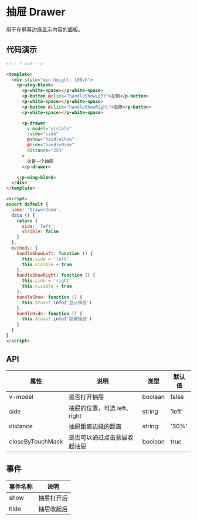 # 抽屉 Drawer

用于在屏幕边缘显示内容的面板。

## 代码演示

```html
<!-- *.vue -->

<template>
  <div style="min-height: 100vh">
    <p-wing-blank>
      <p-white-space></p-white-space>
      <p-button @click="handleShowLeft">左侧</p-button>
      <p-white-space></p-white-space>
      <p-button @click="handleShowRight">右侧</p-button>
      <p-white-space></p-white-space>

      <p-drawer
        v-model="visible"
        :side="side"
        @show="handleShow"
        @hide="handleHide"
        distance="25%"
      >
        这是一个抽屉
      </p-drawer>

    </p-wing-blank>
  </div>
</template>

<script>
export default {
  name: 'DrawerDemo',
  data () {
    return {
      side: 'left',
      visible: false
    }
  },
  methods: {
    handleShowLeft: function () {
      this.side = 'left'
      this.visible = true
    },
    handleShowRight: function () {
      this.side = 'right'
      this.visible = true
    },
    handleShow: function () {
      this.$toast.info('显示抽屉')
    },
    handleHide: function () {
      this.$toast.info('隐藏抽屉')
    }
  }
}
</script>

```

## API

| 属性 | 说明 | 类型 | 默认值 |
| --- | --- | --- | --- |
| v-model | 是否打开抽屉 | boolean | false |
| side | 抽屉的位置，可选 left、right | string | 'left' |
| distance | 抽屉距离边缘的距离 | string | '30%' |
| closeByTouchMask | 是否可以通过点击蒙层收起抽屉 | boolean | true |

## 事件

| 事件名称 | 说明 |
| --- | --- |
| show | 抽屉打开后 |
| hide | 抽屉收起后 |
